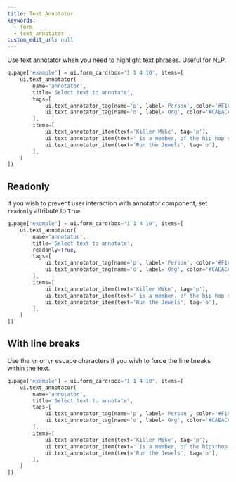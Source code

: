 ```yaml
---
title: Text Annotator
keywords:
  - form
  - text_annotator
custom_edit_url: null
---
```


Use text annotator when you need to highlight text phrases. Useful for NLP.

```py
q.page['example'] = ui.form_card(box='1 1 4 10', items=[
    ui.text_annotator(
        name='annotator',
        title='Select text to annotate',
        tags=[
            ui.text_annotator_tag(name='p', label='Person', color='#F1CBCB'),
            ui.text_annotator_tag(name='o', label='Org', color='#CAEACA'),
        ],
        items=[
            ui.text_annotator_item(text='Killer Mike', tag='p'),
            ui.text_annotator_item(text=' is a member, of the hip hop supergroup '),  # no tag
            ui.text_annotator_item(text='Run the Jewels', tag='o'),
        ],
    )
])
```

## Readonly

If you wish to prevent user interaction with annotator component, set `readonly` attribute to `True`.

```py
q.page['example'] = ui.form_card(box='1 1 4 10', items=[
    ui.text_annotator(
        name='annotator',
        title='Select text to annotate',
        readonly=True,
        tags=[
            ui.text_annotator_tag(name='p', label='Person', color='#F1CBCB'),
            ui.text_annotator_tag(name='o', label='Org', color='#CAEACA'),
        ],
        items=[
            ui.text_annotator_item(text='Killer Mike', tag='p'),
            ui.text_annotator_item(text=' is a member, of the hip hop supergroup '),  # no tag
            ui.text_annotator_item(text='Run the Jewels', tag='o'),
        ],
    )
])
```

## With line breaks

Use the `\n` or `\r` escape characters if you wish to force the line breaks within the text.

```py
q.page['example'] = ui.form_card(box='1 1 4 10', items=[
    ui.text_annotator(
        name='annotator',
        title='Select text to annotate',
        tags=[
            ui.text_annotator_tag(name='p', label='Person', color='#F1CBCB'),
            ui.text_annotator_tag(name='o', label='Org', color='#CAEACA'),
        ],
        items=[
            ui.text_annotator_item(text='Killer Mike', tag='p'),
            ui.text_annotator_item(text=' is a member, of the hip\rhop super\ngroup '),  # no tag
            ui.text_annotator_item(text='Run the Jewels', tag='o'),
        ],
    )
])
```

